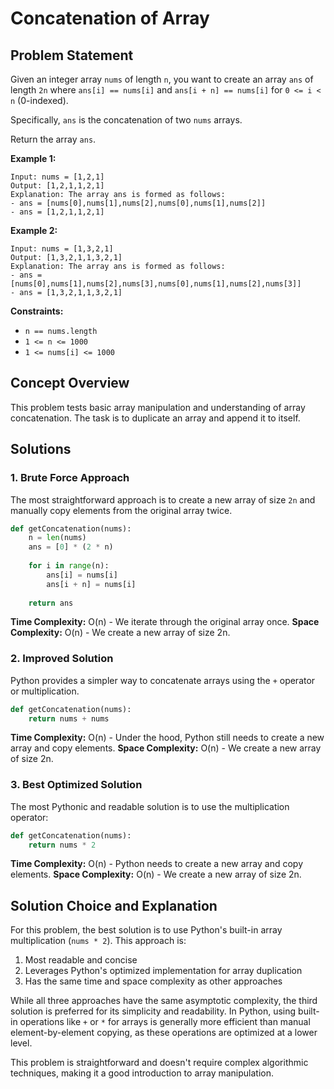 # Concatenation of Array

## Problem Statement

Given an integer array `nums` of length `n`, you want to create an array `ans` of length `2n` where `ans[i] == nums[i]` and `ans[i + n] == nums[i]` for `0 <= i < n` (0-indexed).

Specifically, `ans` is the concatenation of two `nums` arrays.

Return the array `ans`.

**Example 1:**
```
Input: nums = [1,2,1]
Output: [1,2,1,1,2,1]
Explanation: The array ans is formed as follows:
- ans = [nums[0],nums[1],nums[2],nums[0],nums[1],nums[2]]
- ans = [1,2,1,1,2,1]
```

**Example 2:**
```
Input: nums = [1,3,2,1]
Output: [1,3,2,1,1,3,2,1]
Explanation: The array ans is formed as follows:
- ans = [nums[0],nums[1],nums[2],nums[3],nums[0],nums[1],nums[2],nums[3]]
- ans = [1,3,2,1,1,3,2,1]
```

**Constraints:**
- `n == nums.length`
- `1 <= n <= 1000`
- `1 <= nums[i] <= 1000`

## Concept Overview

This problem tests basic array manipulation and understanding of array concatenation. The task is to duplicate an array and append it to itself.

## Solutions

### 1. Brute Force Approach

The most straightforward approach is to create a new array of size `2n` and manually copy elements from the original array twice.

```python
def getConcatenation(nums):
    n = len(nums)
    ans = [0] * (2 * n)
    
    for i in range(n):
        ans[i] = nums[i]
        ans[i + n] = nums[i]
    
    return ans
```

**Time Complexity:** O(n) - We iterate through the original array once.
**Space Complexity:** O(n) - We create a new array of size 2n.

### 2. Improved Solution

Python provides a simpler way to concatenate arrays using the `+` operator or multiplication.

```python
def getConcatenation(nums):
    return nums + nums
```

**Time Complexity:** O(n) - Under the hood, Python still needs to create a new array and copy elements.
**Space Complexity:** O(n) - We create a new array of size 2n.

### 3. Best Optimized Solution

The most Pythonic and readable solution is to use the multiplication operator:

```python
def getConcatenation(nums):
    return nums * 2
```

**Time Complexity:** O(n) - Python needs to create a new array and copy elements.
**Space Complexity:** O(n) - We create a new array of size 2n.

## Solution Choice and Explanation

For this problem, the best solution is to use Python's built-in array multiplication (`nums * 2`). This approach is:

1. Most readable and concise
2. Leverages Python's optimized implementation for array duplication
3. Has the same time and space complexity as other approaches

While all three approaches have the same asymptotic complexity, the third solution is preferred for its simplicity and readability. In Python, using built-in operations like `+` or `*` for arrays is generally more efficient than manual element-by-element copying, as these operations are optimized at a lower level.

This problem is straightforward and doesn't require complex algorithmic techniques, making it a good introduction to array manipulation.
